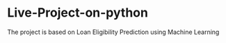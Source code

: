 # Live-Project-on-python
The project is based on Loan Eligibility Prediction using Machine Learning
